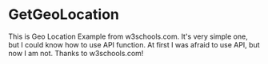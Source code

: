 # GetGeoLocation

This is Geo Location Example from w3schools.com.
It's very simple one, but I could know how to use API function.
At first I was afraid to use API, but now I am not.
Thanks to w3schools.com!
